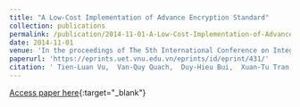```yaml
---
title: "A Low-Cost Implementation of Advance Encryption Standard"
collection: publications
permalink: /publication/2014-11-01-A-Low-Cost-Implementation-of-Advance-Encryption-Standard
date: 2014-11-01
venue: 'In the proceedings of The 5th International Conference on Integrated Circuits, Design, and Verification (ICDV 2014)'
paperurl: 'https://eprints.uet.vnu.edu.vn/eprints/id/eprint/431/'
citation: ' Tien-Luan Vu,  Van-Quy Quach,  Duy-Hieu Bui,  Xuan-Tu Tran, &quot;A Low-Cost Implementation of Advance Encryption Standard.&quot; In the proceedings of The 5th International Conference on Integrated Circuits, Design, and Verification (ICDV 2014), 2014.'
---
```

[Access paper here](https://eprints.uet.vnu.edu.vn/eprints/id/eprint/431/){:target="_blank"}
